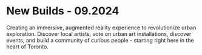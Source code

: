 # New Builds - 09.2024

Creating an immersive, augmented reality experience to revolutionize urban exploration. Discover local artists, vote on urban art installations, discover events, and build a community of curious people - starting right here in the heart of Toronto.
